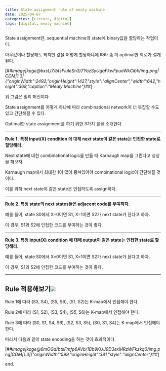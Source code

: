 ```yaml
---
title: State assignment rule of mealy machine
date: 2025-04-07
categories: [circuit, digital]
tags: [digital, mealy machine]
---
```

State assignment란, sequential machine의 state에 binary값을 할당하는 작업이다.

아무값이나 할당해도 되지만 값을 어떻게 할당하냐에 따라 좀 더 optimal한 회로가 설계된다.

[##_Image|kage@bxsLl7/btsFiuIeSn3/7YazSyUgqFkwFpuoWkCibk/img.png|CDM|1.3|{"originWidth":2492,"originHeight":1427,"style":"alignCenter","width":642,"height":368,"caption":"Mealy Machine"}_##]

위 그림은 밀리 머신이다.

State assignment를 어떻게 하냐에 따라 combinational network이 더 복잡할 수도 있고 간단해질 수 있다.

Optimal한 state assignment를 하기 위한 3가지 룰을 소개한다.

---

**Rule 1.** **특정 input(X) condition 에 대해 next state이 같은 state는 인접한 state로 할당해라.**

Next state에 대한 combinational logic을 만들 때 Karnaugh map을 그린다고 상상을 해보자.

Karnaugh map에서 최대한 1이 많이 뭉쳐있어야 combinational logic이 간단해질 것이다.

이를 위해 next state이 같은 state은 인접하도록 assign하자.

---

**Rule 2. 특정 state의 next states들은 adjacent code를 부여하자.**

예를 들어, state S0에서 X=0이면 S1, X=1이면 S2가 next state가 된다고 하자.

이 경우, S1과 S2에 인접한 코드를 부여하는 것이 좋다.

---

**Rule 3. **특정 input(X) condition 에 대해 output이 같은 state는 인접한 state로 할당해라.****

예를 들어, state S0에서 X=0이면 S1, X=1이면 S2가 next state가 된다고 하자.

이 경우, S1과 S2에 인접한 코드를 부여하는 것이 좋다.

---

## **Rule 적용해보기**![](https://blog.kakaocdn.net/dn/JRpuN/btsFoJwRKzk/0h2nTG5E6g2aqhtdr0V5KK/img.png)

Rule 1에 따라 (S3, S4), (S5, S6), (S1, S2)는 K-map에서 인접해야 한다.

Rule 2에 따라 (S1, S2), (S3, S4), (S5, S6)는 K-map에서 인접해야 한다.

Rule 3에 따라 (S0, S1, S4, S6), (S2, S3, S5), (S0, S1, S4)는 K-map에서 인접해야 한다.

따라서 다음과 같이 state encoding을 하는 것이 효과적이다.

[##_Image|kage@6mOGd/btsFmfp6AVb/1Bb9KUJ9D3exMRzWFkzkq0/img.png|CDM|1.3|{"originWidth":599,"originHeight":381,"style":"alignCenter"}_##]

end.



